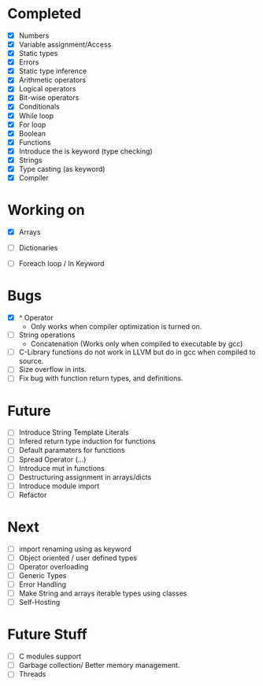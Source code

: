 # Completed
- [x] Numbers
- [x] Variable assignment/Access 
- [x] Static types
- [x] Errors
- [x] Static type inference
- [x] Arithmetic operators
- [x] Logical operators
- [x] Bit-wise operators
- [x] Conditionals
- [x] While loop
- [x] For loop
- [x] Boolean
- [x] Functions
- [x] Introduce the is keyword (type checking)
- [x] Strings
- [x] Type casting (as keyword)
- [x] Compiler

# Working on
- [x] Arrays
- [ ] Dictionaries
- [ ] Foreach loop / In Keyword

  
# Bugs
- [x] ^ Operator
  - Only works when compiler optimization is turned on.
- [ ] String operations
  - Concatenation (Works only when compiled to executable by gcc)
- [ ] C-Library functions do not work in LLVM but do in gcc when compiled to source.
- [ ] Size overflow in ints.
- [ ] Fix bug with function return types, and definitions.
  
# Future 
- [ ] Introduce String Template Literals
- [ ] Infered return type induction for functions
- [ ] Default paramaters for functions
- [ ] Spread Operator (...)
- [ ] Introduce mut in functions
- [ ] Destructuring assignment in arrays/dicts
- [ ] Introduce module import 
- [ ] Refactor

# Next
- [ ] import renaming using as keyword
- [ ] Object oriented / user defined types
- [ ] Operator overloading
- [ ] Generic Types
- [ ] Error Handling
- [ ] Make String and arrays iterable types using classes
- [ ] Self-Hosting

# Future Stuff
- [ ] C modules support
- [ ] Garbage collection/ Better memory management.
- [ ] Threads